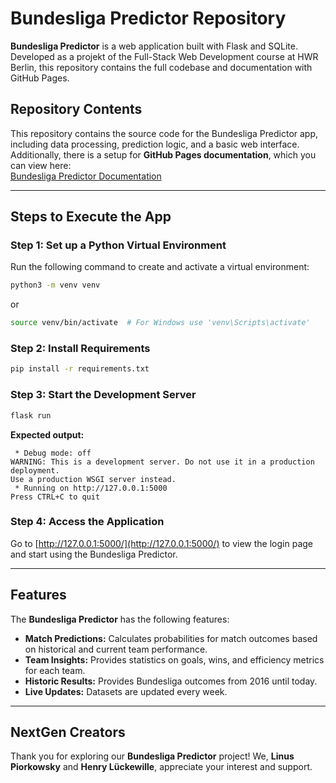 # **Bundesliga Predictor Repository**

**Bundesliga Predictor** is a web application built with Flask and SQLite. Developed as a projekt of the Full-Stack Web Development course at HWR Berlin, this repository contains the full codebase and documentation with GitHub Pages.

## **Repository Contents**  
This repository contains the source code for the Bundesliga Predictor app, including data processing, prediction logic, and a basic web interface.  
Additionally, there is a setup for **GitHub Pages documentation**, which you can view here:  
[Bundesliga Predictor Documentation](https://linuspiorkowsky.github.io/FS-Bundesliga/)  

---

## **Steps to Execute the App**  

### **Step 1: Set up a Python Virtual Environment**  
Run the following command to create and activate a virtual environment:  

```bash
python3 -m venv venv
```
or
```bash
source venv/bin/activate  # For Windows use 'venv\Scripts\activate'
```

### **Step 2: Install Requirements**
```bash
pip install -r requirements.txt
```

### **Step 3: Start the Development Server**

```bash
flask run
```

**Expected output:**

```plaintext
 * Debug mode: off
WARNING: This is a development server. Do not use it in a production deployment.
Use a production WSGI server instead.
 * Running on http://127.0.0.1:5000
Press CTRL+C to quit
```

### **Step 4: Access the Application**
Go to [http://127.0.0.1:5000/](http://127.0.0.1:5000/) to view the login page and start using the Bundesliga Predictor.

---

## Features
The **Bundesliga Predictor** has the following features:
- **Match Predictions:** Calculates probabilities for match outcomes based on historical and current team performance.
- **Team Insights:** Provides statistics on goals, wins, and efficiency metrics for each team.
- **Historic Results:** Provides Bundesliga outcomes from 2016 until today.
- **Live Updates:** Datasets are updated every week.

---

## NextGen Creators

Thank you for exploring our **Bundesliga Predictor** project! We, **Linus Piorkowsky** and **Henry Lückewille**, appreciate your interest and support. 
